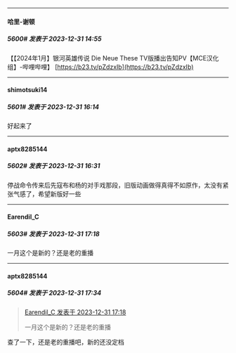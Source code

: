
*****

####  哈里-谢顿  
##### 5600#       发表于 2023-12-31 14:55

【【2024年1月】银河英雄传说 Die Neue These TV版播出告知PV【MCE汉化组】-哔哩哔哩】 [https://b23.tv/pZdzxIb](https://b23.tv/pZdzxIb)


*****

####  shimotsuki14  
##### 5601#       发表于 2023-12-31 16:14

好起来了


*****

####  aptx8285144  
##### 5602#       发表于 2023-12-31 16:31

停战命令传来后先寇布和杨的对手戏那段，旧版动画做得真得不如原作，太没有紧张气感了，希望新版好一些


*****

####  Earendil_C  
##### 5603#       发表于 2023-12-31 17:18

一月这个是新的？还是老的重播


*****

####  aptx8285144  
##### 5604#       发表于 2023-12-31 17:34

<blockquote><a href="httphttps://bbs.saraba1st.com/2b/forum.php?mod=redirect&amp;goto=findpost&amp;pid=63493173&amp;ptid=1502023" target="_blank">Earendil_C 发表于 2023-12-31 17:18</a>

一月这个是新的？还是老的重播</blockquote>
查了一下，还是老的重播吧，新的还没定档

